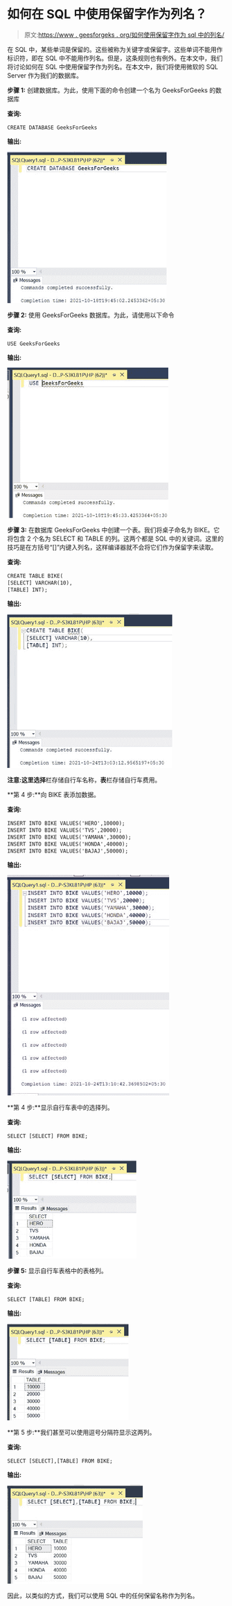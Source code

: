 # 如何在 SQL 中使用保留字作为列名？

> 原文:[https://www . geesforgeks . org/如何使用保留字作为 sql 中的列名/](https://www.geeksforgeeks.org/how-to-use-reserved-words-as-column-names-in-sql/)

在 SQL 中，某些单词是保留的。这些被称为关键字或保留字。这些单词不能用作标识符，即在 SQL 中不能用作列名。但是，这条规则也有例外。在本文中，我们将讨论如何在 SQL 中使用保留字作为列名。在本文中，我们将使用微软的 SQL Server 作为我们的数据库。

**步骤 1:** 创建数据库。为此，使用下面的命令创建一个名为 GeeksForGeeks 的数据库

**查询:**

```
CREATE DATABASE GeeksForGeeks
```

**输出:**

![](img/35e6763d64a57600946af28da80394af.png)

**步骤 2:** 使用 GeeksForGeeks 数据库。为此，请使用以下命令

**查询:**

```
USE GeeksForGeeks
```

**输出:**

![](img/bd44f0d21d117380343c53a4b44533b1.png)

**步骤 3:** 在数据库 GeeksForGeeks 中创建一个表。我们将桌子命名为 BIKE。它将包含 2 个名为 SELECT 和 TABLE 的列。这两个都是 SQL 中的关键词。这里的技巧是在方括号“[]”内键入列名，这样编译器就不会将它们作为保留字来读取。

**查询:**

```
CREATE TABLE BIKE(
[SELECT] VARCHAR(10),
[TABLE] INT);
```

**输出:**

![](img/fcd0201296e91016f9461b17ca77ff83.png)

**注意:**这里**选择**栏存储自行车名称，**表**栏存储自行车费用。

**第 4 步:**向 BIKE 表添加数据。

**查询:**

```
INSERT INTO BIKE VALUES('HERO',10000);
INSERT INTO BIKE VALUES('TVS',20000);
INSERT INTO BIKE VALUES('YAMAHA',30000);
INSERT INTO BIKE VALUES('HONDA',40000);
INSERT INTO BIKE VALUES('BAJAJ',50000);
```

**输出:**

![](img/f604fb842fbdc328509f2f6f3e52625b.png)

**第 4 步:**显示自行车表中的选择列。

**查询:**

```
SELECT [SELECT] FROM BIKE;
```

**输出:**

![](img/a8754f7594b5315b38ec9992e9666ed9.png)

**步骤 5:** 显示自行车表格中的表格列。

**查询:**

```
SELECT [TABLE] FROM BIKE;
```

**输出:**

![](img/a04dd34670b1750b28b671f289c38621.png)

**第 5 步:**我们甚至可以使用逗号分隔符显示这两列。

**查询:**

```
SELECT [SELECT],[TABLE] FROM BIKE;
```

**输出:**

![](img/155ecc48edf4715803b52df11b761266.png)

因此，以类似的方式，我们可以使用 SQL 中的任何保留名称作为列名。